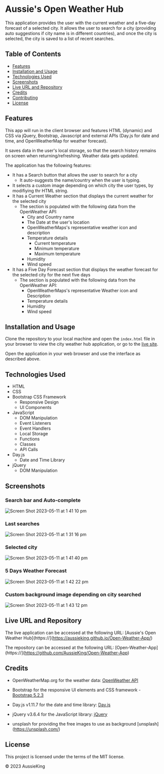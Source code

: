 # Aussie's Open Weather Hub

This application provides the user with the current weather and a five-day forecast of a selected city. 
It allows the user to search for a city (providing auto suggestions if city name is in different countries), and once the city is selected, the city is saved to a list of recent searches. 

## Table of Contents

- [Features](#features)
- [Installation and Usage](#installation-and-usage)
- [Technologies Used](#technologies-used)
- [Screenshots](#screenshots)
- [Live URL and Repository](#live-url-and-repository)
- [Credits](#credits)
- [Contributing](#contributing)
- [License](#license)

## Features

 This app will run in the client browser and features HTML (dynamic) and CSS via jQuery, Bootstrap, Javascript and external APIs (Day.js for date and time, and OpenWeatherMap for weather forecast).

 It saves data in the user's local storage, so that the search history remains on screen when returning/refreshing. Weather data gets updated.

The application has the following features:

- It has a Search button that allows the user to search for a city
  - It auto-suggests the name/country when the user is typing.
- It selects a custom image depending on which city the user types, by modifiying thr HTML string.
- It has a Current Weather section that displays the current weather for the selected city
  - The section is populated with the following data from the OpenWeather API:
    - City and Country name
    - The Date at the user's location
    - OpenWeatherMaps's representative weather icon and description
    - Temperature details
      - Current temperature
      - Minimum temperature
      - Maximum temperature
    - Humidity
    - Wind speed
- It has a Five Day Forecast section that displays the weather forecast for the selected city for the next five days
  - The section is populated with the following data from the OpenWeather API:
    - OpenWeatherMaps's representative Weather icon and Description
    - Temperature details
    - Humidity  
    - Wind speed

## Installation and Usage

Clone the repository to your local machine and open the `index.html` file in your browser to view the city weather hub application, or go to the [live site](#live-url-and-repository).

Open the application in your web browser and use the interface as described above.

## Technologies Used

- HTML
- CSS
- Bootstrap CSS Framework
  - Responsive Design
  - UI Components
- JavaScript
  - DOM Manipulation
  - Event Listeners
  - Event Handlers
  - Local Storage
  - Functions
  - Classes
  - API Calls
- Day.js
  - Date and Time Library
- jQuery
  - DOM Manipulation

## Screenshots

### Search bar and Auto-complete
![Screen Shot 2023-05-11 at 1 41 10 pm](https://github.com/AussieKing/Open-Weather-App/assets/126050763/b4021804-d310-4412-b9b5-9470abf6dd17)

### Last searches
![Screen Shot 2023-05-11 at 1 31 16 pm](https://github.com/AussieKing/Open-Weather-App/assets/126050763/058edbd2-426c-43a2-94d4-cc7dc88451c4)

### Selected city
![Screen Shot 2023-05-11 at 1 41 40 pm](https://github.com/AussieKing/Open-Weather-App/assets/126050763/be9760a2-0970-47df-b1ae-18f86fcab08f)

### 5 Days Weather Forecast
![Screen Shot 2023-05-11 at 1 42 22 pm](https://github.com/AussieKing/Open-Weather-App/assets/126050763/b0ba173a-c720-40c2-ae14-80f3125fd03e)

### Custom background image depending on city searched
![Screen Shot 2023-05-11 at 1 43 12 pm](https://github.com/AussieKing/Open-Weather-App/assets/126050763/7c0d5879-733d-4e1f-bed6-377b9b8a2755)


## Live URL and Repository

The live application can be accessed at the following URL: [Aussie's Open Weather Hub](https://](https://aussieking.github.io/Open-Weather-App/)

The repository can be accessed at the following URL: [Open-Weather-App](https://](https://github.com/AussieKing/Open-Weather-App)

## Credits

- OpenWeatherMap.org for the weather data: [OpenWeather API](https://openweathermap.org/api)

- Bootstrap for the responsive UI elements and CSS framework - [Bootstrap 5.2.3](https://getbootstrap.com/)

- Day.js v1.11.7 for the date and time library: [Day.js](https://day.js.org/)

- jQuery v3.6.4 for the JavaScript library: [jQuery](https://jquery.com/)

- unsplash for providing the free images to use as background [unsplash] (https://unsplash.com/)

## License

This project is licensed under the terms of the MIT license.

© 2023 AussieKing
